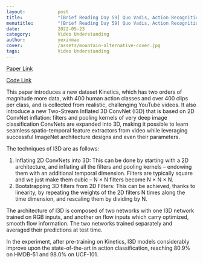 ```yaml
---
layout:            post
title:             "[Brief Reading Day 59] Quo Vadis, Action Recognition? A New Model and the Kinetics Dataset"
menutitle:         "[Brief Reading Day 59] Quo Vadis, Action Recognition? A New Model and the Kinetics Dataset"
date:              2022-05-23
category:          Video Understanding
author:            yexinmao
cover:             /assets/mountain-alternative-cover.jpg
tags:              Video Understanding
---
```


[Paper Link](https://arxiv.org/abs/1705.07750?context=cs)

[Code Link](https://github.com/hassony2/kinetics_i3d_pytorch)

This papar introduces a new dataset Kinetics, which has two orders of magnitude more data, with 400 human action classes and over 400 clips per
class, and is collected from realistic, challenging YouTube videos. It also introduce a new Two-Stream Inflated 3D ConvNet (I3D) that is based on 2D ConvNet inflation: filters and pooling kernels of very deep image classification ConvNets are expanded into 3D, making it possible to learn seamless spatio-temporal feature extractors from video while leveraging successful ImageNet architecture designs and even their parameters.

The techniques of I3D are as follows:

1. Inflating 2D ConvNets into 3D: This can be done by starting with a 2D architecture, and inflating all the filters and pooling kernels – endowing them with an additional temporal dimension. Filters are typically square and we just make them cubic – N × N filters become N × N × N.
2. Bootstrapping 3D filters from 2D Filters: This can be achieved, thanks to linearity, by repeating the weights of the 2D filters N times along the time dimension, and rescaling them by dividing by N. 

The architecture of I3D is composed of two networks with one I3D network trained on RGB inputs, and another on flow inputs which carry optimized, smooth flow information. The two networks trained separately and averaged their predictions at test time.

In the experiment, after pre-training on Kinetics, I3D models considerably improve upon the state-of-the-art in action classification, reaching 80.9% on HMDB-51 and 98.0% on UCF-101.

